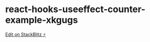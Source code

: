 # react-hooks-useeffect-counter-example-xkgugs

[Edit on StackBlitz ⚡️](https://stackblitz.com/edit/react-hooks-useeffect-counter-example-xkgugs)